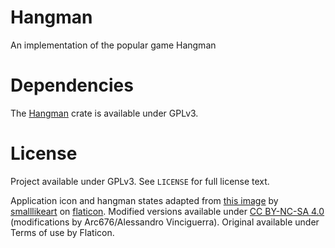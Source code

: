 # Hangman

An implementation of the popular game Hangman

# Dependencies

The [Hangman](https://crates.io/crates/Rustic_Hangman) crate is available under GPLv3.

# License

Project available under GPLv3. See `LICENSE` for full license text.

Application icon and hangman states adapted from [this image](https://www.flaticon.com/free-icon/hangman-game_2241186?term=hangman&page=1&position=6) by [smalllikeart](https://www.flaticon.com/authors/smalllikeart) on [flaticon](https://www.flaticon.com/). Modified versions available under [CC BY-NC-SA 4.0](https://creativecommons.org/licenses/by-nc-sa/4.0/legalcode) (modifications by Arc676/Alessandro Vinciguerra). Original available under Terms of use by Flaticon.
